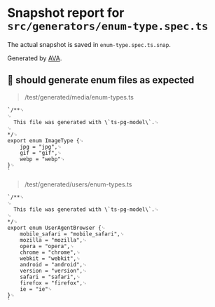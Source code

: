 # Snapshot report for `src/generators/enum-type.spec.ts`

The actual snapshot is saved in `enum-type.spec.ts.snap`.

Generated by [AVA](https://avajs.dev).

## 🧪 should generate enum files as expected

> /test/generated/media/enum-types.ts

    `/**␊
    ␊
      This file was generated with \`ts-pg-model\`.␊
    ␊
    */␊
    export enum ImageType {␊
        jpg = "jpg",␊
        gif = "gif",␊
        webp = "webp"␊
    }␊
    `

> /test/generated/users/enum-types.ts

    `/**␊
    ␊
      This file was generated with \`ts-pg-model\`.␊
    ␊
    */␊
    export enum UserAgentBrowser {␊
        mobile_safari = "mobile_safari",␊
        mozilla = "mozilla",␊
        opera = "opera",␊
        chrome = "chrome",␊
        webkit = "webkit",␊
        android = "android",␊
        version = "version",␊
        safari = "safari",␊
        firefox = "firefox",␊
        ie = "ie"␊
    }␊
    `
